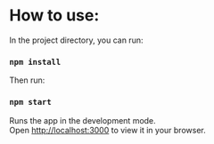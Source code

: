 # How to use:

In the project directory, you can run:

### `npm install`

Then run:

### `npm start`

Runs the app in the development mode.\
Open [http://localhost:3000](http://localhost:3000) to view it in your browser.